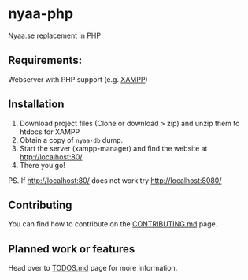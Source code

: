 # nyaa-php
Nyaa.se replacement in PHP

## Requirements:
Webserver with PHP support (e.g. [XAMPP](https://www.apachefriends.org/index.html))

## Installation
1. Download project files (Clone or download > zip) and unzip them to htdocs for XAMPP
2. Obtain a copy of ```nyaa-db``` dump.
3. Start the server (xampp-manager) and find the website at [http://localhost:80/](http://localhost:80/)
4. There you go!

PS. If [http://localhost:80/](http://localhost:80/) does not work try [http://localhost:8080/](http://localhost:8080/)

## Contributing
You can find how to contribute on the [CONTRIBUTING.md](./CONTRIBUTING.md) page.

## Planned work or features
Head over to [TODOS.md](./TODOS.md) page for more information.

